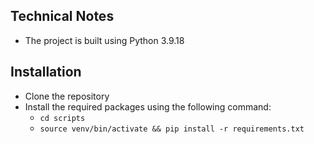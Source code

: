 ## Technical Notes
- The project is built using Python 3.9.18

## Installation
- Clone the repository
- Install the required packages using the following command:
  - ```cd scripts```
  - ```source venv/bin/activate && pip install -r requirements.txt```

